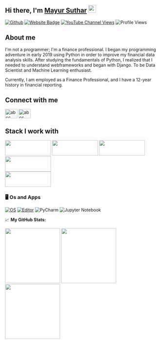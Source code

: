 ## Hi there, I'm <a href="# " target="_blank">Mayur Suthar</a> <img src="https://media.giphy.com/media/hvRJCLFzcasrR4ia7z/giphy.gif" width="25px">

[![Github](https://img.shields.io/github/followers/may-py?label=Follow&style=social)](https://github.com/may-py)
[![Website Badge](https://img.shields.io/badge/Website-3b5998?style=flat-square&logo=google-chrome&logoColor=white)](https://tax-tune.herokuapp.com)
[![YouTube Channel Views](https://img.shields.io/youtube/channel/views/UCbFpiitUZRMgS_xp2fJa0tQ?style=social)](https://www.youtube.com/channel/UCbFpiitUZRMgS_xp2fJa0tQ)
![Profile Views](https://komarev.com/ghpvc/?username=may-py&color=orange&style=flat-square)





## About me 
I'm not a programmer; I'm a finance professional. I began my programming adventure in early 2019 using Python in order to improve my financial data analysis skills. After studying the fundamentals of Python, I realized that I needed to understand webframeworks and began with Django. To be Data Scientist and Machine Learning enthusiast.

Currently, I am employed as a Finance Professional, and I have a 12-year history in financial reporting.

## Connect with me
<p align="left">
<a href="https://fb.com/abcc.tech" target="blank"><img align="center" src="https://cdn.jsdelivr.net/npm/simple-icons@3.0.1/icons/facebook.svg" alt="abcc" height="30" width="40" /></a>
<a href="https://linkedin.com/company/abcc-tech" target="blank"><img align="center" src="https://cdn.jsdelivr.net/npm/simple-icons@3.0.1/icons/linkedin.svg" alt="abcc" height="30" width="40" /></a>
</p>


## Stack I work with

<code><img height="50" width="150" src="https://www.vectorlogo.zone/logos/python/python-ar21.svg"></code>
<code><img height="50" width="150" src="https://www.vectorlogo.zone/logos/djangoproject/djangoproject-ar21.svg"></code>
<code><img height="50" width="150" src="https://img.shields.io/badge/React-20232A?style=for-the-badge&logo=react&logoColor=61DAFB"></code> 
<code>
  <img height="50" width="150" src="https://img.shields.io/badge/React_Native-20232A?style=for-the-badge&logo=react&logoColor=61DAFB">
</code>
<code><img height="50" width="150" src="https://img.shields.io/badge/MySQL-005C84?style=for-the-badge&logo=mysql&logoColor=white"></code>




### 🖥 Os and Apps

[![OS](https://img.shields.io/badge/OS-Windows-informational?style=flat-square&logo=windows&logoColor=blue)](https://en.wikipedia.org/wiki/Windows)
[![Editor](https://img.shields.io/badge/Editor-VSCode-blue?style=flat-square&logo=visual-studio-code&logoColor=white)](https://code.visualstudio.com/)
![PyCharm](https://img.shields.io/badge/pycharm-143?style=for-the-badge&logo=pycharm&logoColor=black&color=black&labelColor=green)
![Jupyter Notebook](https://img.shields.io/badge/jupyter-%23FA0F00.svg?style=for-the-badge&logo=jupyter&logoColor=white)


📈 **My GitHub Stats:**

<p>
  <img height="180em" src="https://github-readme-stats.vercel.app/api?username=may-py&show_icons=true&hide_border=true&&count_private=true&include_all_commits=true" />
  <img height="180em" src="https://github-readme-stats.vercel.app/api/top-langs/?username=may-py&exclude_repo=KNN-Image-Classification&show_icons=true&hide_border=true&layout=compact&langs_count=8"/>
   <img height="180em" src="https://github-readme-streak-stats.herokuapp.com/?user=may-py"/>

</p>
